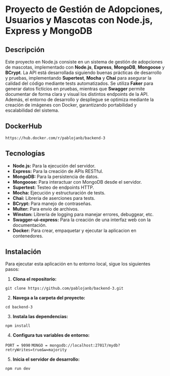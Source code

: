 # Proyecto de Gestión de Adopciones, Usuarios y Mascotas con Node.js, Express y MongoDB

## Descripción

Este proyecto en Node.js consiste en un sistema de gestión de adopciones de mascotas, implementado con **Node.js**, **Express**, **MongoDB**, **Mongoose** y **BCrypt**. La API está desarrollada siguiendo buenas prácticas de desarrollo y pruebas, implementando **Supertest**, **Mocha** y **Chai** para asegurar la calidad del código mediante tests automatizados. Se utiliza **Faker** para generar datos ficticios en pruebas, mientras que **Swagger** permite documentar de forma clara y visual los distintos endpoints de la API. Además, el entorno de desarrollo y despliegue se optimiza mediante la creación de imágenes con Docker, garantizando portabilidad y escalabilidad del sistema.

## DockerHub

`https://hub.docker.com/r/pablojanb/backend-3`

## Tecnologías

- **Node.js:** Para la ejecución del servidor.
- **Express:** Para la creación de APIs RESTful.
- **MongoDB:** Para la persistencia de datos.
- **Mongoose:** Para interactuar con MongoDB desde el servidor.
- **Supertest:** Testeo de endpoints HTTP.
- **Mocha:** Ejecución y estructuración de tests.
- **Chai:** Libreria de aserciones para tests.
- **BCrypt:** Para manejo de contraseñas.
- **Multer:** Para envio de archivos.
- **Winston:** Librería de logging para manejar errores, debuggear, etc.
- **Swagger-ui-express:** Para la creación de una interfaz web con la documentación.
- **Docker:** Para crear, empaquetar y ejecutar la aplicacion en contenedores.

## Instalación

Para ejecutar esta aplicación en tu entorno local, sigue los siguientes pasos:

1. **Clona el repositorio:**

`git clone https://github.com/pablojanb/backend-3.git`

2. **Navega a la carpeta del proyecto:**

`cd backend-3`

3. **Instala las dependencias:**

`npm install`

4. **Configura tus variables de entorno:**

`PORT = 9090`
`MONGO = mongodb://localhost:27017/mydb?retryWrites=true&w=majority`

5. **Inicia el servidor de desarrollo:**

`npm run dev`